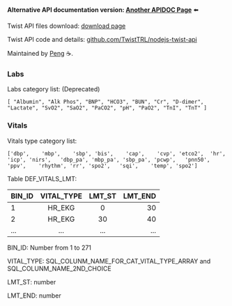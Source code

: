 
**Alternative API documentation version: [Another APIDOC Page](apidoc2)** ⬅️

Twist API files download:  [download page](files) 

Twist API code and details:  [github.com/TwistTRL/nodejs-twist-api](https://github.com/TwistTRL/nodejs-twist-api) 


Maintained by [Peng](https://github.com/pzeng123) ☕.


### Labs

Labs category list: (Deprecated)

`[
    "Albumin",
    "Alk Phos",
    "BNP",
    "HCO3",
    "BUN",
    "Cr",
    "D-dimer",
    "Lactate",
    "SvO2",
    "SaO2",
    "PaCO2",
    "pH",
    "PaO2",
    "TnI",
    "TnT"
]
`
### Vitals
Vitals type category list:

`['dbp',    'mbp',    'sbp',
  'bis',    'cap',    'cvp',
  'etco2',  'hr',     'icp',
  'nirs',   'dbp_pa', 'mbp_pa',
  'sbp_pa', 'pcwp',   'pnn50',
  'ppv',    'rhythm', 'rr',
  'spo2',   'sqi',    'temp',
  'spo2']`


Table DEF_VITALS_LMT: 

| BIN_ID | VITAL_TYPE| LMT_ST | LMT_END 
|---- |:-----:| :-----:|----:|
| 1|HR_EKG| 0|   30
| 2|HR_EKG|30|   40
|...|...|...|...


BIN_ID: Number from 1 to 271

VITAL_TYPE: SQL_COLUNM_NAME_FOR_CAT_VITAL_TYPE_ARRAY and SQL_COLUNM_NAME_2ND_CHOICE

LMT_ST: number

LMT_END: number
